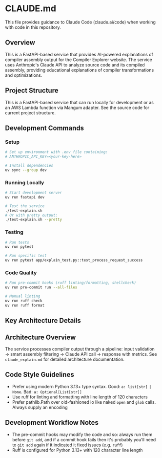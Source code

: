 # CLAUDE.md

This file provides guidance to Claude Code (claude.ai/code) when working with code in this repository.

## Overview

This is a FastAPI-based service that provides AI-powered explanations of compiler assembly output for the Compiler Explorer website. The service uses Anthropic's Claude API to analyze source code and its compiled assembly, providing educational explanations of compiler transformations and optimizations.

## Project Structure

This is a FastAPI-based service that can run locally for development or as an AWS Lambda function via Mangum adapter. See the source code for current project structure.

## Development Commands

### Setup
```bash
# Set up environment with .env file containing:
# ANTHROPIC_API_KEY=<your-key-here>

# Install dependencies
uv sync --group dev
```

### Running Locally
```bash
# Start development server
uv run fastapi dev

# Test the service
./test-explain.sh
# Or with pretty output:
./test-explain.sh --pretty
```

### Testing
```bash
# Run tests
uv run pytest

# Run specific test
uv run pytest app/explain_test.py::test_process_request_success
```

### Code Quality
```bash
# Run pre-commit hooks (ruff linting/formatting, shellcheck)
uv run pre-commit run --all-files

# Manual linting
uv run ruff check
uv run ruff format
```

## Key Architecture Details

## Architecture Overview

The service processes compiler output through a pipeline: input validation → smart assembly filtering → Claude API call → response with metrics. See `claude_explain.md` for detailed architecture documentation.

## Code Style Guidelines

- Prefer using modern Python 3.13+ type syntax. Good: `a: list[str] | None`. Bad: `a: Optional[List[str]]`
- Use ruff for linting and formatting with line length of 120 characters
- Prefer pathlib.Path over old-fashioned io like naked `open` and `glob` calls. Always supply an encoding

## Development Workflow Notes

- The pre-commit hooks may modify the code and so: always run them before `git add`, and if a commit hook fails then it's probably you'll need to `git add` again if it indicated it fixed issues (e.g. `ruff`)
- Ruff is configured for Python 3.13+ with 120 character line length
